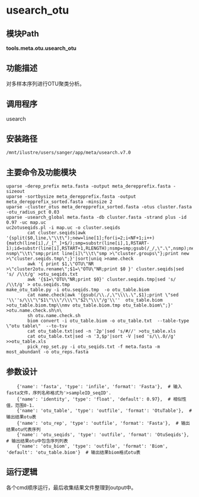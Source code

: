 usearch_otu
==========================

模块Path
-----------

**tools.meta.otu.usearch_otu**

功能描述
-----------------------------------

对多样本序列进行OTU聚类分析。

调用程序
-----------------------------------

usearch

安装路径
-----------------------------------

`/mnt/ilustre/users/sanger/app/meta/usearch.v7.0`



主要命令及功能模块
-----------------------------------

```
uparse -derep_prefix meta.fasta -output meta_derepprefix.fasta -sizeout
uparse -sortbysize meta_derepprefix.fasta -output meta_derepprefix_sorted.fasta -minsize 2
uparse -cluster_otus meta_derepprefix_sorted.fasta -otus cluster.fasta -otu_radius_pct 0.03
uparse -usearch_global meta.fasta -db cluster.fasta -strand plus -id 0.97 -uc map.uc
uc2otuseqids.pl -i map.uc -o cluster.seqids
        cat cluster.seqids|awk '{split($0,line,\"\\t\");new=line[1];for(i=2;i<NF+1;i++){match(line[i],/_[^_]+$/);smp=substr(line[i],1,RSTART-1);id=substr(line[i],RSTART+1,RLENGTH);nsmp=smp;gsub(/_/,\".\",nsmp);new=new\"\\t\"nsmp\"_\"id;print nsmp\"\\t\"smp;print line[i]\"\\t\"smp >\"cluster.groups\"};print new >\"cluster.seqids.tmp\";}'|sort|uniq >name.check
        awk '{ print $1,\"OTU\"NR >\"cluster2otu.rename\";$1=\"OTU\"NR;print $0 }' cluster.seqids|sed 's/ /\\t/g' >otu_seqids.txt
        awk '{$1=\"OTU\"NR;print $0}' cluster.seqids.tmp|sed 's/ /\\t/g' > otu.seqids.tmp
make_otu_table.py -i otu.seqids.tmp  -o otu_table.biom
        cat name.check|awk '{gsub(/\\./,\"\\\\.\",$1);print \"sed '\\''s/\\\"\"$1\"\\\"/\\\"\"$2\"\\\"/g'\\''  otu_table.biom >otu_table.biom.tmp\\nmv otu_table.biom.tmp otu_table.biom\";}' >otu.name.check.sh\n\
        sh otu.name.check.sh
        biom convert -i otu_table.biom -o otu_table.txt  --table-type \"otu table\"  --to-tsv
        cat otu_table.txt|sed -n '2p'|sed 's/#//' >otu_table.xls
        cat otu_table.txt|sed -n '3,$p'|sort -V |sed 's/\\.0//g' >>otu_table.xls
        pick_rep_set.py -i otu_seqids.txt -f meta.fasta -m most_abundant -o otu_reps.fasta
```

参数设计
-----------------------------------

```
    {'name': 'fasta', 'type': 'infile', 'format': 'Fasta'},  # 输入fasta文件，序列名称格式为'>sampleID_seqID'.
    {'name': 'identity', 'type': 'float', 'default': 0.97},  # 相似性值，范围0-1.
    {'name': 'otu_table', 'type': 'outfile', 'format': 'OtuTable'},  # 输出结果otu表
    {'name': 'otu_rep', 'type': 'outfile', 'format': 'Fasta'},  # 输出结果otu代表序列
    {'name': 'otu_seqids', 'type': 'outfile', 'format': 'OtuSeqids'},  # 输出结果otu中包含序列列表
    {'name': 'otu_biom', 'type': 'outfile', 'format': 'Biom', 'default': 'otu_table.biom'}  # 输出结果biom格式otu表
```

运行逻辑
-----------------------------------

各个cmd顺序运行，最后收集结果文件整理到output中。